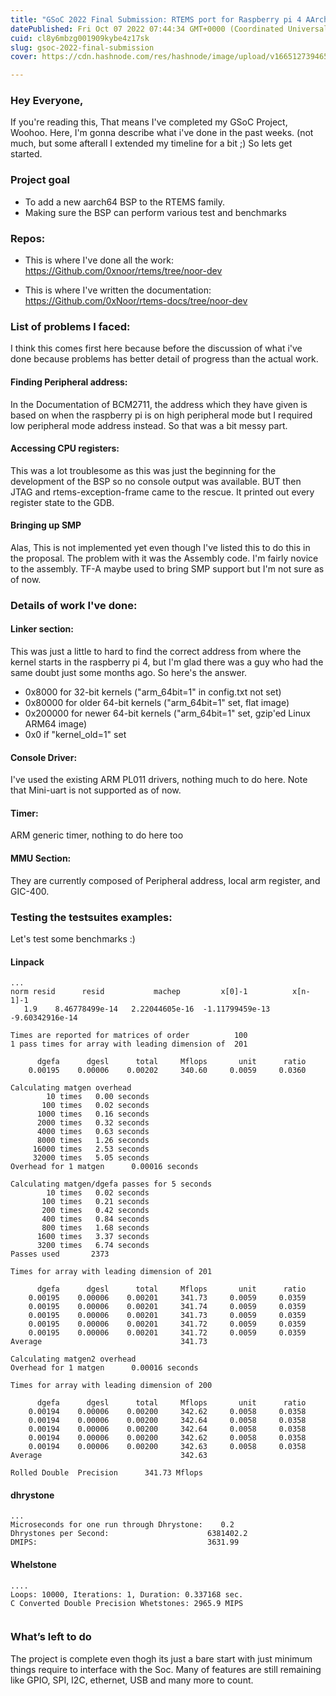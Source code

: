 ```yaml
---
title: "GSoC 2022 Final Submission: RTEMS port for Raspberry pi 4 AArch64"
datePublished: Fri Oct 07 2022 07:44:34 GMT+0000 (Coordinated Universal Time)
cuid: cl8y6mbzg001909kybe4z17sk
slug: gsoc-2022-final-submission
cover: https://cdn.hashnode.com/res/hashnode/image/upload/v1665127394652/nWN48yqhB.jpg

---
```


### Hey Everyone,
If you're reading this, That means I've completed my GSoC Project, Woohoo.
Here, I'm gonna describe what i've done in the past weeks. (not much, but some afterall I extended my timeline for a bit ;) So lets get started.

### Project goal
- To add a new aarch64 BSP to the RTEMS family.
- Making sure the BSP can perform various test and benchmarks

### Repos:

- This is where I've done all the work: 
https://Github.com/0xnoor/rtems/tree/noor-dev

- This is where I've written the documentation:
https://Github.com/0xNoor/rtems-docs/tree/noor-dev

### List of problems I faced:

I think this comes first here because before the discussion of what i've done because problems has better detail of progress than the actual work.

#### Finding Peripheral address:
In the Documentation of BCM2711, the address which they have given is based on when the raspberry pi is on high peripheral mode but I required low peripheral mode address instead. So that was a bit messy part.

#### Accessing CPU registers:
This was a lot troublesome as this was just the beginning for the development of the BSP so no console output was available. BUT then JTAG and rtems-exception-frame came to the rescue. It printed out every register state to the GDB.

#### Bringing up SMP

Alas, This is not implemented yet even though I've listed this to do this in the proposal. The problem with it was the Assembly code. I'm fairly novice to the assembly. TF-A maybe used to bring SMP support but I'm not sure as of now. 


### Details of work I've done:

#### Linker section:
This was just a little to hard to find the correct address from where the kernel starts in the raspberry pi 4, but I'm glad there was a guy who had the same doubt just some months ago. So here's the answer.

- 0x8000 for 32-bit kernels ("arm_64bit=1" in config.txt not set)
- 0x80000 for older 64-bit kernels ("arm_64bit=1" set, flat image)
- 0x200000 for newer 64-bit kernels ("arm_64bit=1" set, gzip'ed Linux ARM64 image)
- 0x0 if "kernel_old=1" set

#### Console Driver:
I've used the existing ARM PL011 drivers, nothing much to do here. Note that Mini-uart is not supported as of now.


#### Timer:
ARM generic timer, nothing to do here too

#### MMU Section:
They are currently composed of Peripheral address, local arm register, and GIC-400. 

### Testing the testsuites examples:
Let's test some benchmarks :)

#### Linpack 
```
...
norm resid      resid           machep         x[0]-1          x[n-1]-1
   1.9    8.46778499e-14   2.22044605e-16  -1.11799459e-13  -9.60342916e-14

Times are reported for matrices of order          100
1 pass times for array with leading dimension of  201

      dgefa      dgesl      total     Mflops       unit      ratio
    0.00195    0.00006    0.00202     340.60     0.0059     0.0360

Calculating matgen overhead
        10 times   0.00 seconds
       100 times   0.02 seconds
      1000 times   0.16 seconds
      2000 times   0.32 seconds
      4000 times   0.63 seconds
      8000 times   1.26 seconds
     16000 times   2.53 seconds
     32000 times   5.05 seconds
Overhead for 1 matgen      0.00016 seconds

Calculating matgen/dgefa passes for 5 seconds
        10 times   0.02 seconds
       100 times   0.21 seconds
       200 times   0.42 seconds
       400 times   0.84 seconds
       800 times   1.68 seconds
      1600 times   3.37 seconds
      3200 times   6.74 seconds
Passes used       2373 

Times for array with leading dimension of 201

      dgefa      dgesl      total     Mflops       unit      ratio
    0.00195    0.00006    0.00201     341.73     0.0059     0.0359
    0.00195    0.00006    0.00201     341.74     0.0059     0.0359
    0.00195    0.00006    0.00201     341.73     0.0059     0.0359
    0.00195    0.00006    0.00201     341.72     0.0059     0.0359
    0.00195    0.00006    0.00201     341.72     0.0059     0.0359
Average                               341.73

Calculating matgen2 overhead
Overhead for 1 matgen      0.00016 seconds

Times for array with leading dimension of 200

      dgefa      dgesl      total     Mflops       unit      ratio
    0.00194    0.00006    0.00200     342.62     0.0058     0.0358
    0.00194    0.00006    0.00200     342.64     0.0058     0.0358
    0.00194    0.00006    0.00200     342.64     0.0058     0.0358
    0.00194    0.00006    0.00200     342.62     0.0058     0.0358
    0.00194    0.00006    0.00200     342.63     0.0058     0.0358
Average                               342.63

Rolled Double  Precision      341.73 Mflops 

``` 



#### dhrystone
```
...
Microseconds for one run through Dhrystone:    0.2 
Dhrystones per Second:                      6381402.2 
DMIPS:                                      3631.99 
```

#### Whelstone
```
....
Loops: 10000, Iterations: 1, Duration: 0.337168 sec.
C Converted Double Precision Whetstones: 2965.9 MIPS


```



### What’s left to do
The project is complete even thogh its just a bare start with just minimum things require to interface with the Soc. Many of features are still remaining like GPIO, SPI, I2C, ethernet, USB and many more to count.


